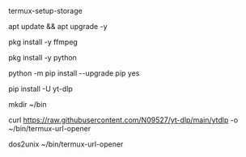 
termux-setup-storage

apt update && apt upgrade -y

pkg install -y ffmpeg


pkg install -y python


python -m pip install --upgrade pip yes

pip install -U yt-dlp


mkdir ~/bin


curl https://raw.githubusercontent.com/N09527/yt-dlp/main/ytdlp -o ~/bin/termux-url-opener



dos2unix ~/bin/termux-url-opener
